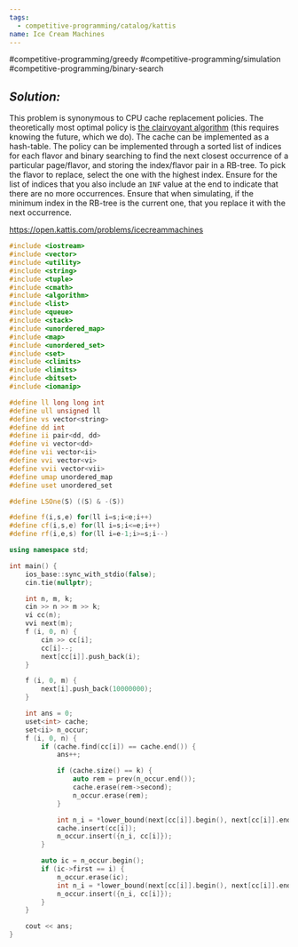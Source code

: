 ```yaml
---
tags:
  - competitive-programming/catalog/kattis
name: Ice Cream Machines
---
```

#competitive-programming/greedy #competitive-programming/simulation #competitive-programming/binary-search
## _Solution:_
This problem is synonymous to CPU cache replacement policies. The theoretically most optimal policy is [the clairvoyant algorithm](https://en.wikipedia.org/wiki/Cache_replacement_policies#B%C3%A9l%C3%A1dy's_Anomaly_in_Page_Replacement_Algorithms) (this requires knowing the future, which we do). The cache can be implemented as a hash-table. The policy can be implemented through a sorted list of indices for each flavor and binary searching to find the next closest occurrence of a particular page/flavor, and storing the index/flavor pair in a RB-tree. To pick the flavor to replace, select the one with the highest index. Ensure for the list of indices that you also include an `INF` value at the end to indicate that there are no more occurrences. Ensure that when simulating, if the minimum index in the RB-tree is the current one, that you replace it with the next occurrence.

https://open.kattis.com/problems/icecreammachines
```cpp
#include <iostream>
#include <vector>
#include <utility>
#include <string>
#include <tuple>
#include <cmath>
#include <algorithm>
#include <list>
#include <queue>
#include <stack>
#include <unordered_map>
#include <map>
#include <unordered_set>
#include <set>
#include <climits>
#include <limits>
#include <bitset>
#include <iomanip>

#define ll long long int
#define ull unsigned ll
#define vs vector<string>
#define dd int
#define ii pair<dd, dd>
#define vi vector<dd>
#define vii vector<ii>
#define vvi vector<vi>
#define vvii vector<vii>
#define umap unordered_map
#define uset unordered_set

#define LSOne(S) ((S) & -(S))

#define f(i,s,e) for(ll i=s;i<e;i++)
#define cf(i,s,e) for(ll i=s;i<=e;i++)
#define rf(i,e,s) for(ll i=e-1;i>=s;i--)

using namespace std;

int main() {
    ios_base::sync_with_stdio(false);
    cin.tie(nullptr);

    int n, m, k;
    cin >> n >> m >> k;
    vi cc(n);
    vvi next(m);
    f (i, 0, n) {
        cin >> cc[i];
        cc[i]--;
        next[cc[i]].push_back(i);
    }

    f (i, 0, m) {
        next[i].push_back(10000000);
    }

    int ans = 0;
    uset<int> cache;
    set<ii> n_occur;
    f (i, 0, n) {
        if (cache.find(cc[i]) == cache.end()) {
            ans++;

            if (cache.size() == k) {
                auto rem = prev(n_occur.end());
                cache.erase(rem->second);
                n_occur.erase(rem);
            }

            int n_i = *lower_bound(next[cc[i]].begin(), next[cc[i]].end(), i + 1);
            cache.insert(cc[i]);
            n_occur.insert({n_i, cc[i]});
        }

        auto ic = n_occur.begin();
        if (ic->first == i) {
            n_occur.erase(ic);
            int n_i = *lower_bound(next[cc[i]].begin(), next[cc[i]].end(), i + 1);
            n_occur.insert({n_i, cc[i]});
        }
    }

    cout << ans;
}
```